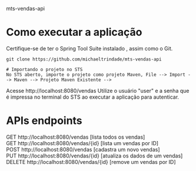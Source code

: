 mts-vendas-api
# Como executar a aplicação
Certifique-se de ter o Spring Tool Suite instalado , assim como o Git.
```
git clone https://github.com/michaeltrindade/mts-vendas-api

# Importando o projeto no STS
No STS aberto, importe o projeto como projeto Maven, File --> Import --> Maven --> Projeto Maven Existente -->
```
Acesse http://localhost:8080/vendas
Utilize o usuário "user" e a senha que é impressa no terminal do STS ao executar a aplicação para autenticar.

# APIs endpoints
GET http://localhost:8080/vendas [lista todos os vendas]  
GET http://localhost:8080/vendas/{id} [lista um vendas por ID]  
POST http://localhost:8080/vendas [cadastra um novo vendas]  
PUT http://localhost:8080/vendas/{id} [atualiza os dados de um vendas]  
DELETE http://localhost:8080/vendas/{id} [remove um vendas por ID]
